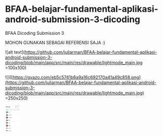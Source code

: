 # BFAA-belajar-fundamental-aplikasi-android-submission-3-dicoding
BFAA Dicoding Submission 3

MOHON GUNAKAN SEBAGAI REFERENSI SAJA :)

![alt text](https://github.com/juliarman/BFAA-belajar-fundamental-aplikasi-android-submission-3-dicoding/blob/main/app/src/main/res/drawable/lightmode_main.jpg =100x100)

![]([https://gyazo.com/eb5c5741b6a9a16c692170a41a49c858.png](https://github.com/juliarman/BFAA-belajar-fundamental-aplikasi-android-submission-3-dicoding/blob/main/app/src/main/res/drawable/lightmode_main.jpg) =250x250)

<img src="https://github.com/juliarman/BFAA-belajar-fundamental-aplikasi-android-submission-3-dicoding/blob/main/app/src/main/res/drawable/lightmode_main.jpg" width="48">

